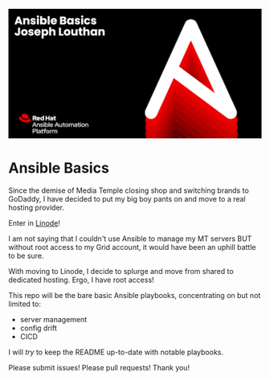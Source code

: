 ![](ansible-basics-black-banner.png)
# Ansible Basics

Since the demise of Media Temple closing shop and switching brands to GoDaddy, I have decided to put my big boy pants on and move to a real hosting provider.

Enter in [Linode](https://www.linode.com)!

I am not saying that I couldn't use Ansible to manage my MT servers BUT without root access to my Grid account, it would have been an uphill battle to be sure.

With moving to Linode, I decide to splurge and move from shared to dedicated hosting. Ergo, I have root access!

This repo will be the bare basic Ansible playbooks, concentrating on but not limited to:
- server management
- config drift
- CICD

I will *try* to keep the README up-to-date with notable playbooks.

Please submit issues! Please pull requests! Thank you!